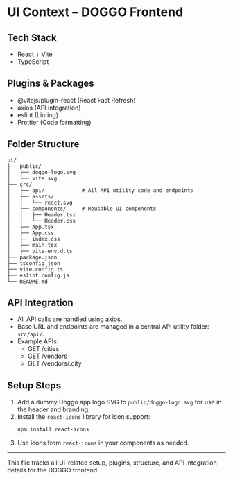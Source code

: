 # UI Context – DOGGO Frontend

## Tech Stack
- React + Vite
- TypeScript

## Plugins & Packages
- @vitejs/plugin-react (React Fast Refresh)
- axios (API integration)
- eslint (Linting)
- Prettier (Code formatting)

## Folder Structure
```
ui/
├── public/
│   ├── doggo-logo.svg
│   └── vite.svg
├── src/
│   ├── api/            # All API utility code and endpoints
│   ├── assets/
│   │   └── react.svg
│   ├── components/     # Reusable UI components
│   │   ├── Header.tsx
│   │   └── Header.css
│   ├── App.tsx
│   ├── App.css
│   ├── index.css
│   ├── main.tsx
│   ├── vite-env.d.ts
├── package.json
├── tsconfig.json
├── vite.config.ts
├── eslint.config.js
└── README.md
```

## API Integration
- All API calls are handled using axios.
- Base URL and endpoints are managed in a central API utility folder: `src/api/`.
- Example APIs:
  - GET /cities
  - GET /vendors
  - GET /vendors/:city

## Setup Steps

1. Add a dummy Doggo app logo SVG to `public/doggo-logo.svg` for use in the header and branding.
2. Install the `react-icons` library for icon support:
   ```sh
   npm install react-icons
   ```
3. Use icons from `react-icons` in your components as needed.

---
This file tracks all UI-related setup, plugins, structure, and API integration details for the DOGGO frontend.
